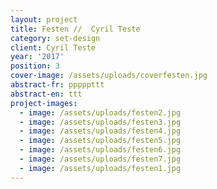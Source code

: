 ```yaml
---
layout: project
title: Festen //  Cyril Teste
category: set-design
client: Cyril Teste
year: '2017'
position: 3
cover-image: /assets/uploads/coverfesten.jpg
abstract-fr: pppppttt
abstract-en: ttt
project-images:
  - image: /assets/uploads/festen2.jpg
  - image: /assets/uploads/festen3.jpg
  - image: /assets/uploads/festen4.jpg
  - image: /assets/uploads/festen5.jpg
  - image: /assets/uploads/festen6.jpg
  - image: /assets/uploads/festen7.jpg
  - image: /assets/uploads/festen1.jpg
---
```


